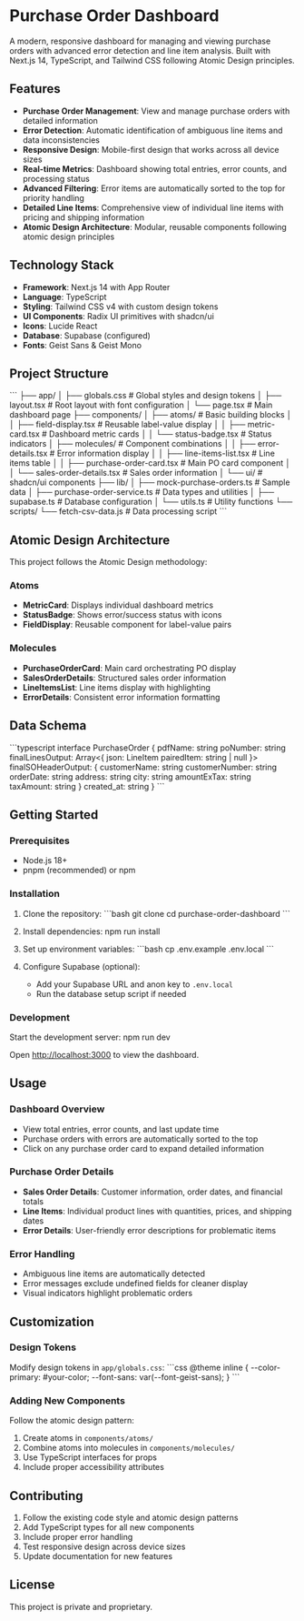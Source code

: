 # Purchase Order Dashboard

A modern, responsive dashboard for managing and viewing purchase orders with advanced error detection and line item analysis. Built with Next.js 14, TypeScript, and Tailwind CSS following Atomic Design principles.

## Features

- **Purchase Order Management**: View and manage purchase orders with detailed information
- **Error Detection**: Automatic identification of ambiguous line items and data inconsistencies
- **Responsive Design**: Mobile-first design that works across all device sizes
- **Real-time Metrics**: Dashboard showing total entries, error counts, and processing status
- **Advanced Filtering**: Error items are automatically sorted to the top for priority handling
- **Detailed Line Items**: Comprehensive view of individual line items with pricing and shipping information
- **Atomic Design Architecture**: Modular, reusable components following atomic design principles

## Technology Stack

- **Framework**: Next.js 14 with App Router
- **Language**: TypeScript
- **Styling**: Tailwind CSS v4 with custom design tokens
- **UI Components**: Radix UI primitives with shadcn/ui
- **Icons**: Lucide React
- **Database**: Supabase (configured)
- **Fonts**: Geist Sans & Geist Mono

## Project Structure

\`\`\`
├── app/
│   ├── globals.css          # Global styles and design tokens
│   ├── layout.tsx           # Root layout with font configuration
│   └── page.tsx             # Main dashboard page
├── components/
│   ├── atoms/               # Basic building blocks
│   │   ├── field-display.tsx    # Reusable label-value display
│   │   ├── metric-card.tsx      # Dashboard metric cards
│   │   └── status-badge.tsx     # Status indicators
│   ├── molecules/           # Component combinations
│   │   ├── error-details.tsx        # Error information display
│   │   ├── line-items-list.tsx      # Line items table
│   │   ├── purchase-order-card.tsx  # Main PO card component
│   │   └── sales-order-details.tsx  # Sales order information
│   └── ui/                  # shadcn/ui components
├── lib/
│   ├── mock-purchase-orders.ts      # Sample data
│   ├── purchase-order-service.ts    # Data types and utilities
│   ├── supabase.ts                  # Database configuration
│   └── utils.ts                     # Utility functions
└── scripts/
    └── fetch-csv-data.js            # Data processing script
\`\`\`

## Atomic Design Architecture

This project follows the Atomic Design methodology:

### Atoms
- **MetricCard**: Displays individual dashboard metrics
- **StatusBadge**: Shows error/success status with icons
- **FieldDisplay**: Reusable component for label-value pairs

### Molecules
- **PurchaseOrderCard**: Main card orchestrating PO display
- **SalesOrderDetails**: Structured sales order information
- **LineItemsList**: Line items display with highlighting
- **ErrorDetails**: Consistent error information formatting

## Data Schema

\`\`\`typescript
interface PurchaseOrder {
  pdfName: string
  poNumber: string
  finalLinesOutput: Array<{
    json: LineItem
    pairedItem: string | null
  }>
  finalSOHeaderOutput: {
    customerName: string
    customerNumber: string
    orderDate: string
    address: string
    city: string
    amountExTax: string
    taxAmount: string
  }
  created_at: string
}
\`\`\`

## Getting Started

### Prerequisites

- Node.js 18+ 
- pnpm (recommended) or npm

### Installation

1. Clone the repository:
\`\`\`bash
git clone <repository-url>
cd purchase-order-dashboard
\`\`\`

2. Install dependencies: npm run install

3. Set up environment variables:
\`\`\`bash
cp .env.example .env.local
\`\`\`

4. Configure Supabase (optional):
   - Add your Supabase URL and anon key to `.env.local`
   - Run the database setup script if needed

### Development

Start the development server: npm run dev

Open [http://localhost:3000](http://localhost:3000) to view the dashboard.


## Usage

### Dashboard Overview
- View total entries, error counts, and last update time
- Purchase orders with errors are automatically sorted to the top
- Click on any purchase order card to expand detailed information

### Purchase Order Details
- **Sales Order Details**: Customer information, order dates, and financial totals
- **Line Items**: Individual product lines with quantities, prices, and shipping dates
- **Error Details**: User-friendly error descriptions for problematic items

### Error Handling
- Ambiguous line items are automatically detected
- Error messages exclude undefined fields for cleaner display
- Visual indicators highlight problematic orders

## Customization

### Design Tokens
Modify design tokens in `app/globals.css`:
\`\`\`css
@theme inline {
  --color-primary: #your-color;
  --font-sans: var(--font-geist-sans);
}
\`\`\`

### Adding New Components
Follow the atomic design pattern:
1. Create atoms in `components/atoms/`
2. Combine atoms into molecules in `components/molecules/`
3. Use TypeScript interfaces for props
4. Include proper accessibility attributes

## Contributing

1. Follow the existing code style and atomic design patterns
2. Add TypeScript types for all new components
3. Include proper error handling
4. Test responsive design across device sizes
5. Update documentation for new features

## License

This project is private and proprietary.
